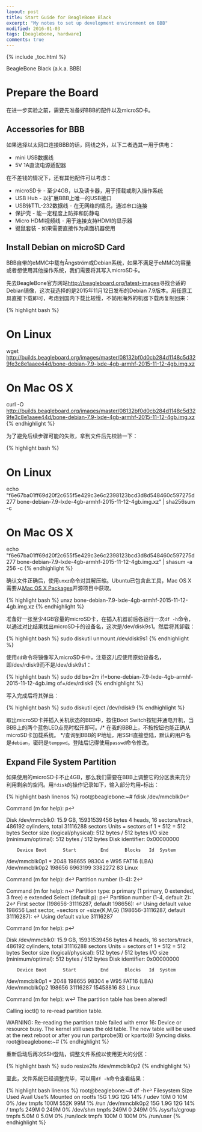 ```yaml
---
layout: post
title: Start Guide for BeagleBone Black
excerpt: "My notes to set up development environment on BBB"
modified: 2016-01-03
tags: [beaglebone, hardware]
comments: true
---
```


{% include _toc.html %}


BeagleBone Black (a.k.a. BBB)


# Prepare the Board

在进一步实验之前，需要先准备好BBB的配件以及microSD卡。


## Accessories for BBB

如果选择以太网口连接BBB的话，网线之外，以下二者选其一用于供电：

* mini USB数据线
* 5V 1A直流电源适配器

在不差钱的情况下，还有其他配件可以考虑：

* microSD卡 - 至少4GB，以及读卡器，用于搭载或刷入操作系统
* USB Hub - 以扩展BBB上唯一的USB接口
* USB转TTL-232数据线 - 在无网络的情况，通过串口连接
* 保护壳 - 能一定程度上防摔和防静电
* Micro HDMI视频线 - 用于连接支持HDMI的显示器
* 键鼠套装 - 如果需要直接作为桌面机器使用


## Install Debian on microSD Card

BBB自带的eMMC中载有Ångström或Debian系统，如果不满足于eMMC的容量或者想使用其他操作系统，我们需要将其写入microSD卡。

先去BeagleBone官方网站<http://beagleboard.org/latest-images>寻找合适的Debian镜像，这次我选择的是2015年11月12日发布的Debian 7.9版本。用任意工具直接下载即可，考虑到国内下载比较慢，不妨用海外的机器下载再复制回来：

{% highlight bash %}
# On Linux
wget http://builds.beagleboard.org/images/master/08132bf0d0cb284d1148c5d329fe3c8e1aaee44d/bone-debian-7.9-lxde-4gb-armhf-2015-11-12-4gb.img.xz

# On Mac OS X
curl -O http://builds.beagleboard.org/images/master/08132bf0d0cb284d1148c5d329fe3c8e1aaee44d/bone-debian-7.9-lxde-4gb-armhf-2015-11-12-4gb.img.xz
{% endhighlight %}

为了避免后续步骤可能的失败，拿到文件后先校验一下：

{% highlight bash %}
# On Linux
echo "f6e67ba01ff69d20f2c655f5e429c3e6c2398123bcd3d8d548460c597275d277  bone-debian-7.9-lxde-4gb-armhf-2015-11-12-4gb.img.xz" | sha256sum -c

# On Mac OS X
echo "f6e67ba01ff69d20f2c655f5e429c3e6c2398123bcd3d8d548460c597275d277  bone-debian-7.9-lxde-4gb-armhf-2015-11-12-4gb.img.xz" | shasum -a 256 -c
{% endhighlight %}

确认文件正确后，使用`unxz`命令对其解压缩。Ubuntu已包含此工具，Mac OS X需要从[Mac OS X Packages](http://macpkg.sourceforge.net)开源项目中获取。

{% highlight bash %}
unxz bone-debian-7.9-lxde-4gb-armhf-2015-11-12-4gb.img.xz 
{% endhighlight %}

准备好一张至少4GB容量的microSD卡，在插入机器前后各运行一次`df -h`命令，以通过对比结果找出microSD卡的设备名，这次是/dev/disk9s1。然后将其卸载：

{% highlight bash %}
sudo diskutil unmount /dev/disk9s1
{% endhighlight %}

使用`dd`命令将镜像写入microSD卡中，注意这儿应使用原始设备名，即/dev/rdisk9而不是/dev/disk9s1：

{% highlight bash %}
sudo dd bs=2m if=bone-debian-7.9-lxde-4gb-armhf-2015-11-12-4gb.img of=/dev/rdisk9
{% endhighlight %}

写入完成后将其弹出：

{% highlight bash %}
sudo diskutil eject /dev/rdisk9
{% endhighlight %}

取出microSD卡并插入关机状态的BBB中，按住Boot Switch按钮并通电开机，当BBB上的两个蓝色LED点亮时松开即可。/* 在我的BBB上，不按按钮也能正确从microSD卡加载系统。 */查询到BBB的IP地址，用SSH直接登陆，默认的用户名是`debian`，密码是`temppwd`。登陆后记得使用`passwd`命令修改。

## Expand File System Partition

如果使用的microSD卡不止4GB，那么我们需要在BBB上调整它的分区表来充分利用剩余的空间。用`fdisk`的操作记录如下，输入部分均用`↩︎`标出：

{% highlight bash linenos %}
root@beaglebone:~# fdisk /dev/mmcblk0↩

Command (m for help): p↩

Disk /dev/mmcblk0: 15.9 GB, 15931539456 bytes
4 heads, 16 sectors/track, 486192 cylinders, total 31116288 sectors
Units = sectors of 1 * 512 = 512 bytes
Sector size (logical/physical): 512 bytes / 512 bytes
I/O size (minimum/optimal): 512 bytes / 512 bytes
Disk identifier: 0x00000000

        Device Boot      Start         End      Blocks   Id  System
/dev/mmcblk0p1   *        2048      198655       98304    e  W95 FAT16 (LBA)
/dev/mmcblk0p2          198656     6963199     3382272   83  Linux

Command (m for help): d↩
Partition number (1-4): 2↩

Command (m for help): n↩
Partition type:
   p   primary (1 primary, 0 extended, 3 free)
   e   extended
Select (default p): p↩
Partition number (1-4, default 2): 2↩
First sector (198656-31116287, default 198656): ↩
Using default value 198656
Last sector, +sectors or +size{K,M,G} (198656-31116287, default 31116287): ↩
Using default value 31116287

Command (m for help): p↩

Disk /dev/mmcblk0: 15.9 GB, 15931539456 bytes
4 heads, 16 sectors/track, 486192 cylinders, total 31116288 sectors
Units = sectors of 1 * 512 = 512 bytes
Sector size (logical/physical): 512 bytes / 512 bytes
I/O size (minimum/optimal): 512 bytes / 512 bytes
Disk identifier: 0x00000000

        Device Boot      Start         End      Blocks   Id  System
/dev/mmcblk0p1   *        2048      198655       98304    e  W95 FAT16 (LBA)
/dev/mmcblk0p2          198656    31116287    15458816   83  Linux

Command (m for help): w↩
The partition table has been altered!

Calling ioctl() to re-read partition table.

WARNING: Re-reading the partition table failed with error 16: Device or resource busy.
The kernel still uses the old table. The new table will be used at
the next reboot or after you run partprobe(8) or kpartx(8)
Syncing disks.
root@beaglebone:~# 
{% endhighlight %}

重新启动后再次SSH登陆，调整文件系统以使用更大的分区：

{% highlight bash %}
sudo resize2fs /dev/mmcblk0p2
{% endhighlight %}

至此，文件系统已经调整完毕，可以用`df -h`命令查看结果：

{% highlight bash linenos %}
root@beaglebone:~# df -h↩
Filesystem      Size  Used Avail Use% Mounted on
rootfs           15G  1.9G   12G  14% /
udev             10M     0   10M   0% /dev
tmpfs           100M  552K   99M   1% /run
/dev/mmcblk0p2   15G  1.9G   12G  14% /
tmpfs           249M     0  249M   0% /dev/shm
tmpfs           249M     0  249M   0% /sys/fs/cgroup
tmpfs           5.0M     0  5.0M   0% /run/lock
tmpfs           100M     0  100M   0% /run/user
{% endhighlight %}


